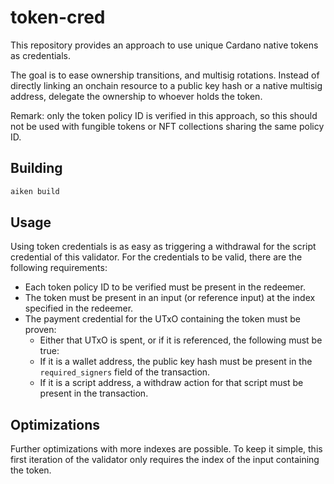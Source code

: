 # token-cred

This repository provides an approach to use unique Cardano native tokens as credentials.

The goal is to ease ownership transitions, and multisig rotations.
Instead of directly linking an onchain resource to a public key hash or a native multisig address, delegate the ownership to whoever holds the token.

Remark: only the token policy ID is verified in this approach, so this should not be used with fungible tokens or NFT collections sharing the same policy ID.

## Building

```sh
aiken build
```

## Usage

Using token credentials is as easy as triggering a withdrawal for the script credential of this validator.
For the credentials to be valid, there are the following requirements:
- Each token policy ID to be verified must be present in the redeemer.
- The token must be present in an input (or reference input) at the index specified in the redeemer.
- The payment credential for the UTxO containing the token must be proven:
  - Either that UTxO is spent, or if it is referenced, the following must be true:
  - If it is a wallet address, the public key hash must be present in the `required_signers` field of the transaction.
  - If it is a script address, a withdraw action for that script must be present in the transaction.

## Optimizations

Further optimizations with more indexes are possible.
To keep it simple, this first iteration of the validator only requires the index of the input containing the token.
